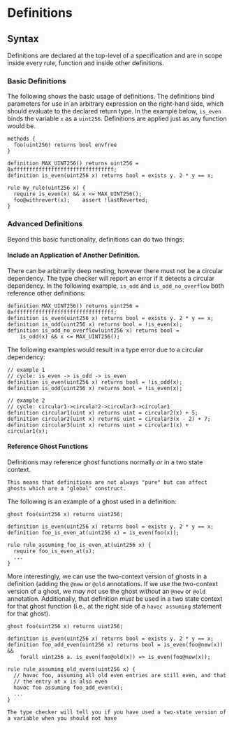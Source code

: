Definitions
===========

Syntax
------

Definitions are declared at the top-level of a specification and are in scope inside every rule, function and inside other definitions.

### Basic Definitions

The following shows the basic usage of definitions. The definitions bind parameters for use in an arbitrary expression on the right-hand side, which should evaluate to the declared return type. In the example below, `is_even` binds the variable `x` as a `uint256`. Definitions are applied just as any function would be.

```cvl
methods {
  foo(uint256) returns bool envfree
}

definition MAX_UINT256() returns uint256 = 0xffffffffffffffffffffffffffffffff;
definition is_even(uint256 x) returns bool = exists y. 2 * y == x;​

rule my_rule(uint256 x) {
  require is_even(x) && x <= MAX_UINT256();
  foo@withrevert(x);    assert !lastReverted;
}
```

### Advanced Definitions

Beyond this basic functionality, definitions can do two things:

#### Include an Application of Another Definition.

There can be arbitrarily deep nesting, however there must not be a circular dependency. The type checker will report an error if it detects a circular dependency. In the following example, `is_odd` and `is_odd_no_overflow` both reference other definitions:

```cvl
definition MAX_UINT256() returns uint256 = 0xffffffffffffffffffffffffffffffff;
definition is_even(uint256 x) returns bool = exists y. 2 * y == x;
definition is_odd(uint256 x) returns bool = !is_even(x);
definition is_odd_no_overflow(uint256 x) returns bool =
    is_odd(x) && x <= MAX_UINT256();
```

The following examples would result in a type error due to a circular dependency:

```cvl
// example 1
// cycle: is_even -> is_odd -> is_even
definition is_even(uint256 x) returns bool = !is_odd(x);
definition is_odd(uint256 x) returns bool = !is_even(x);​

// example 2
// cycle: circular1->circular2->circular3->circular1
definition circular1(uint x) returns uint = circular2(x) + 5;
definition circular2(uint x) returns uint = circular3(x - 2) + 7;
definition circular3(uint x) returns uint = circular1(x) + circular1(x);
```

#### Reference Ghost Functions

Definitions may reference ghost functions normally _or_ in a two state context.

```{caution}
This means that definitions are not always "pure" but can affect ghosts which are a "global" construct.
```

The following is an example of a ghost used in a definition:

```cvl
ghost foo(uint256 x) returns uint256;​

definition is_even(uint256 x) returns bool = exists y. 2 * y == x;
definition foo_is_even_at(uint256 x) = is_even(foo(x));​

rule rule_assuming_foo_is_even_at(uint256 x) {
  require foo_is_even_at(x);
  ...
}
```

More interestingly, we can use the two-context version of ghosts in a definition (adding the `@new` or `@old` annotations. If we use the two-context version of a ghost, we _may not_ use the ghost _without_ an `@new` or `@old` annotation. Additionally, that definition _must_ be used in a two state context for that ghost function (i.e., at the right side of a `havoc assuming` statement for that ghost).

```cvl
ghost foo(uint256 x) returns uint256;​

definition is_even(uint256 x) returns bool = exists y. 2 * y == x;
definition foo_add_even(uint256 x) returns bool = is_even(foo@new(x)) &&
    forall uint256 a. is_even(foo@old(x)) => is_even(foo@new(x));
    
rule rule_assuming_old_evens(uint256 x) {
  // havoc foo, assuming all old even entries are still even, and that
  // the entry at x is also even
  havoc foo assuming foo_add_even(x);
  ...
}
```

```{note}
The type checker will tell you if you have used a two-state version of a variable when you should not have
```
